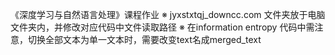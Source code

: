 《深度学习与自然语言处理》课程作业
※ jyxstxtqj_downcc.com 文件夹放于电脑文件夹内，并修改对应代码中文件读取路径
※ 在information entropy 代码中需注意，切换全部文本为单一文本时，需要改变text名成merged_text
